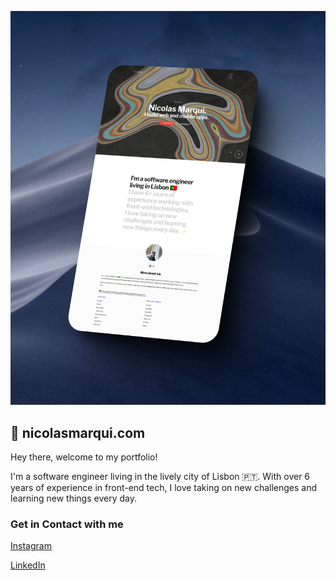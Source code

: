 ![Portfolio](https://raw.githubusercontent.com/NicolasMarqui/nicolasmarqui.com/master/public/images/portfolio.jpeg)

## 🚀 nicolasmarqui.com

Hey there, welcome to my portfolio!

I'm a software engineer living in the lively city of Lisbon 🇵🇹. 
With over 6 years of experience in front-end tech, I love taking on new challenges and learning new things every day.

### Get in Contact with me

[Instagram](https://www.instagram.com/nick_marqui/)

[LinkedIn](https://www.linkedin.com/in/nicolas-marqui/)
